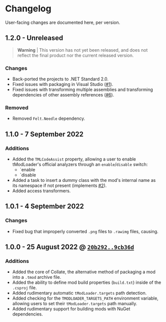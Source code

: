 # Changelog

User-facing changes are documented here, per version.


## 1.2.0 - Unreleased

> **Warning** | This version has not yet been released, and does not reflect the final product nor the current released version.

### Changes

- Back-ported the projects to .NET Standard 2.0.
- Fixed issues with packaging in Visual Studio ([#1](https://github.com/rejuvena/collate/issues/1)).
- Fixed issues with transforming multiple assemblies and transforming dependencies of other assembly references ([#6](https://github.com/rejuvena/collate/issues/6)).

### Removed

- Removed `Felt.Needle` dependency.

## 1.1.0 - 7 September 2022

### Additions

- Added the `TMLCodeAssist` property, allowing a user to enable tModLoader's official analyzers through an `enable`/`disable` switch:
  - `<TMLCodeAssist>enable</TMLCodeAssist>
  - `<TMLCodeAssist>disable</TMLCodeAssist>
- Added a task to insert a dummy class with the mod's internal name as its namespace if not present (implements [#2](https://github.com/rejuvena/collate/issues/2)).
- Added access transformers. <!-- TODO: ELABORATE -->

## 1.0.1 - 4 September 2022

### Changes

- Fixed bug that improperly converted `.png` files to `.rawimg` files, causing. 

## 1.0.0 - 25 August 2022 @ [`20b292..9cb36d`](https://github.com/rejuvena/collate/compare/20b292..9cb36d)

### Additions

- Added the core of Collate, the alternative method of packaging a mod into a `.tmod` archive file.
- Added the ability to define mod build properties (`build.txt`) inside of the `.csproj` file.
- Added rudimentary automatic `tModLoader.targets` path detection.
- Added checking for the `TMODLOADER_TARGETS_PATH` environment variable, allowing users to set their `tModLoader.targets` path manually.
- Added rudimentary support for building mods with NuGet dependencies.
